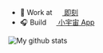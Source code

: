 - 🔭 Work at <a href="https://www.ruguoapp.com/" target="_blank"><img src="https://static.codefuture.top/iftech-site/favicon.ico" style="height: 1rem" /> 即刻</a>
- 🎧 Build <a href="https://www.xiaoyuzhoufm.com/" target="_blank"><img src="https://www.xiaoyuzhoufm.com/favicon-32x32.png" style="height: 1rem" /> 小宇宙 App</a>

![My github stats](https://github-readme-stats.vercel.app/api?username=sorosliu1029&show_icons=true&count_private=true&theme=dracula)
